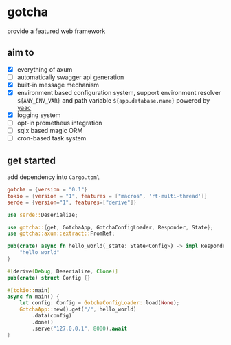 # gotcha
provide a featured web framework

## aim to
 - [x] everything of axum
 - [ ] automatically swagger api generation
 - [x] built-in message mechanism
 - [x] environment based configuration system, support environment resolver `${ANY_ENV_VAR}` and path variable `${app.database.name}` powered by [yaac](https://crates.io/crates/yaac)
 - [x] logging system
 - [ ] opt-in prometheus integration
 - [ ] sqlx based magic ORM
 - [ ] cron-based task system

## get started
add dependency into `Cargo.toml`
```toml
gotcha = {version = "0.1"}
tokio = {version = "1", features = ["macros", 'rt-multi-thread']}
serde = {version="1", features=["derive"]}
```
```rust
use serde::Deserialize;

use gotcha::{get, GotchaApp, GotchaConfigLoader, Responder, State};
use gotcha::axum::extract::FromRef;

pub(crate) async fn hello_world(_state: State<Config>) -> impl Responder {
    "hello world"
}

#[derive(Debug, Deserialize, Clone)]
pub(crate) struct Config {}

#[tokio::main]
async fn main() {
    let config: Config = GotchaConfigLoader::load(None);
    GotchaApp::new().get("/", hello_world)
        .data(config)
        .done()
        .serve("127.0.0.1", 8000).await
}

```
